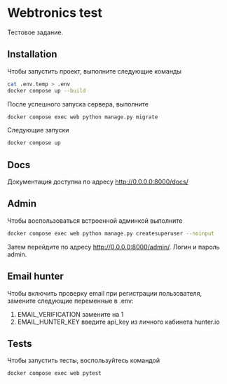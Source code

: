 # Webtronics test

Тестовое задание.

## Installation

Чтобы запустить проект, выполните следующие команды

```bash
cat .env.temp > .env
docker compose up --build
```

После успешного запуска сервера, выполните

```bash
docker compose exec web python manage.py migrate
```

Следующие запуски

```bash
docker compose up
```

## Docs

Документация доступна по адресу http://0.0.0.0:8000/docs/

## Admin

Чтобы воспользоваться встроенной админкой выполните

```bash
docker compose exec web python manage.py createsuperuser --noinput
```

Затем перейдите по адресу http://0.0.0.0:8000/admin/. Логин и пароль admin.

## Email hunter

Чтобы включить проверку email при регистрации пользователя, замените следующие
переменные в .env:
1. EMAIL_VERIFICATION замените на 1
2. EMAIL_HUNTER_KEY введите api_key из личного кабинета hunter.io

## Tests

Чтобы запустить тесты, воспользуйтесь командой

```bash
docker compose exec web pytest
```
